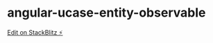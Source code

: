 # angular-ucase-entity-observable

[Edit on StackBlitz ⚡️](https://stackblitz.com/edit/angular-ucase-entity-observable)